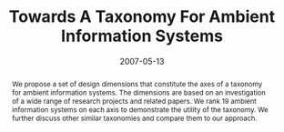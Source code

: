 ---
abstract: We propose a set of design dimensions that constitute the axes of a taxonomy
  for ambient information systems. The dimensions are based on an investigation of
  a wide range of research projects and related papers. We rank 19 ambient information
  systems on each axis to demonstrate the utility of the taxonomy. We further discuss
  other similar taxonomies and compare them to our approach.
authors:
- Martin Tomitsch
- Karin Kappel
- Andreas Lehner
- Thomas Grechenig
date: '2007-05-13'
featured: false
links:
- name: Publik
  url: https://publik.tuwien.ac.at/showentry.php?ID=141748&lang=2
publication: 'Vortrag: Workshop: Issues in the Design and Evaluation of Ambient Information
  Systems, Pervasive 2007: The 5th International Conference on Pervasive Computing,
  Toronto, Ontario, Canada; 13.05.2007 - 16.05.2007; in: "Proceedings of the 1st International
  Workshop on Ambient Information Systems.", CEUR Workshop Proceedings, (2007), ISSN:
  1613-0073; S. 42 - 47'
publication_types:
- '1'
publishDate: '2007-05-13'
title: Towards A Taxonomy For Ambient Information Systems
url_pdf: http://publik.tuwien.ac.at/files/hidden/pub-inf_5379_A_14139abf4dda717023e6d93a1a94356d.pdf
---